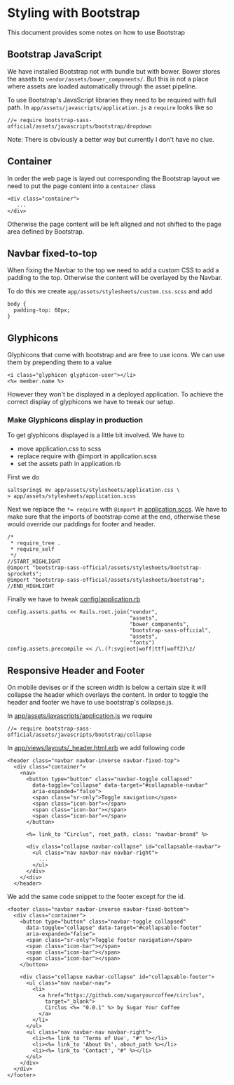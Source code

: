 # Styling with Bootstrap
This document provides some notes on how to use Bootstrap

## Bootstrap JavaScript
We have installed Bootstrap not with bundle but with bower. Bower stores the
assets to `vendor/assets/bower_components/`. But this is not a place where 
assets are loaded automatically through the asset pipeline.

To use Bootstrap's JavaScript libraries they need to be required with full path.
In `app/assets/javascripts/application.js` a `require` looks like so

    //= require bootstrap-sass-official/assets/javascripts/bootstrap/dropdown

Note: There is obviously a better way but currently I don't have no clue.

## Container
In order the web page is layed out corresponding the Bootstrap layout we need
to put the page content into a `container` class

    <div class="container">
       ...
    </div>

Otherwise the page content will be left aligned and not shifted to the page
area defined by Bootstrap.

## Navbar fixed-to-top
When fixing the Navbar to the top we need to add a custom CSS to add a padding
to the top. Otherwise the content will be overlayed by the Navbar.

To do this we create `app/assets/stylesheets/custom.css.scss` and add

    body {
      padding-top: 60px;
    }

## Glyphicons
Glyphicons that come with bootstrap and are free to use icons. We can use them
by prepending them to a value

    <i class="glyphicon glyphicon-user"></li>
    <%= member.name %>

However they won't be displayed in a deployed application. To achieve the 
correct display of glyphicons we have to tweak our setup.

### Make Glyphicons display in production
To get glyphicons displayed is a little bit involved. We have to

* move application.css to scss
* replace require with @import in application.scss
* set the assets path in application.rb

First we do

    saltspring$ mv app/assets/stylesheets/application.css \
    > app/assets/stylesheets/application.scss

Next we replace the `*= require` with `@import` in 
[application.sccs](app/assets/stylesheets/application.sccs). We have to make
sure that the imports of bootstrap come at the end, otherwise these would 
override our paddings for footer and header.

    /*
     * require_tree .
     * require_self
     */
    //START_HIGHLIGHT
    @import "bootstrap-sass-official/assets/stylesheets/bootstrap-sprockets";
    @import "bootstrap-sass-official/assets/stylesheets/bootstrap";
    //END_HIGHLIGHT    

Finally we have to tweak [config/application.rb](config/application.rb)

    config.assets.paths << Rails.root.join("vendor",
                                           "assets",
                                           "bower_components",
                                           "bootstrap-sass-official",
                                           "assets",
                                           "fonts")
    config.assets.precompile << /\.(?:svg|eot|woff|ttf|woff2)\z/

## Responsive Header and Footer
On mobile devises or if the screen width is below a certain size it will 
collapse the header which overlays the content. In order to toggle the header
and footer we have to use bootstrap's collapse.js.

In 
[app/assets/javascripts/application.js](app/assets/javascripts/application.js)
we require

    //= require bootstrap-sass-official/assets/javascripts/bootstrap/collapse

In [app/views/layouts/\_header.html.erb](app/views/layouts/\_header.html.erb) 
we add following code

    <header class="navbar navbar-inverse navbar-fixed-top">
      <div class="container">
        <nav>
          <button type="button" class="navbar-toggle collapsed"
            data-toggle="collapse" data-target="#collapsable-navbar"
            aria-expanded="false">
            <span class="sr-only">Toggle navigation</span>
            <span class="icon-bar"></span>
            <span class="icon-bar"></span>
            <span class="icon-bar"></span>
          </button>

          <%= link_to "Circlus", root_path, class: "navbar-brand" %>

          <div class="collapse navbar-collapse" id="collapsable-navbar">
            <ul class="nav navbar-nav navbar-right">
              ...
            </ul>
          </div>
        </<div>
      </header>
     
We add the same code snippet to the footer except for the id.

    <footer class="navbar navbar-inverse navbar-fixed-bottom">
      <div class="container">
        <button type="button" class="navbar-toggle collapsed"
          data-toggle="collapse" data-target="#collapsable-footer"
          aria-expanded="false">
          <span class="sr-only">Toggle footer navigation</span>
          <span class="icon-bar"></span>
          <span class="icon-bar"></span>
          <span class="icon-bar"></span>
        </button>

        <div class="collapse navbar-collapse" id="collapsable-footer">
          <ul class="nav navbar-nav">
            <li>
              <a href="https://github.com/sugaryourcoffee/circlus", 
                target="_blank">
                Circlus <%= "0.0.1" %> by Sugar Your Coffee
              </a> 
            </li>
          </ul>
          <ul class="nav navbar-nav navbar-right">
            <li><%= link_to 'Terms of Use', "#" %></li>
            <li><%= link_to 'About Us', about_path %></li>
            <li><%= link_to 'Contact', "#" %></li>
          </ul>
        </div>
      </div>
    </footer>
